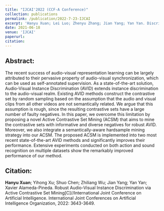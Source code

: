 ```yaml
---
title: "IJCAI'2022 (CCF-A Conference)"
collection: publications
permalink: /publication/2022-7-23-IJCAI
excerpt: 'Hanyu Xuan; Lei Luo; Zhenyu Zhang; Jian Yang; Yan Yan. Discriminative Cross-Modality Attention Network for Temporal Inconsistent Audio-Visual Event Localization, IEEE Transactions on Image Processing. 2021, 30: 7878-7888'
date: 2021-06-18
venue: 'IJCAI'
paperurl: 
citation: 
---
```

Abstract: 
---
The recent success of audio-visual representation learning can be largely attributed to their pervasive property of audio-visual synchronization, which can be used as self-annotated supervision. As a state-of-the-art solution, Audio-Visual Instance Discrimination (AVID) extends instance discrimination to the audio-visual realm. Existing AVID methods construct the contrastive set by random sampling based on the assumption that the audio and visual clips from all other videos are not semantically related. We argue that this assumption is rough, since the resulting contrastive sets have a large number of faulty negatives. In this paper, we overcome this limitation by proposing a novel Active Contrastive Set Mining (ACSM) that aims to mine the contrastive sets with informative and diverse negatives for robust AVID. Moreover, we also integrate a semantically-aware hardsample mining strategy into our ACSM. The proposed ACSM is implemented into two most recent state-of-the-art AVID methods and significantly improves their performance. Extensive experiments conducted on both action and sound recognition on multiple datasets show the remarkably improved performance of our method.

Citation: 
---
**Hanyu Xuan**; Yihong Xu; Shuo Chen; Zhiliang Wu; Jian Yang; Yan Yan; Xavier Alameda-Pineda. Robust Audio-Visual Instance Discrimination via Active Contrastive Set Mining[C]//International Joint Conference on Artificial Intelligence. International Joint Conferences on Artificial Intelligence Organization, 2022: 3643-3649.
